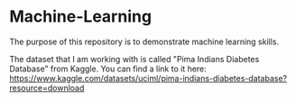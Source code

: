 # Machine-Learning
The purpose of this repository is to demonstrate machine learning skills. 

The dataset that I am working with is called "Pima Indians Diabetes Database" from Kaggle.  You can find a link to it here:
https://www.kaggle.com/datasets/uciml/pima-indians-diabetes-database?resource=download
